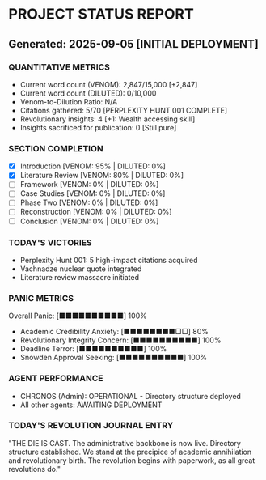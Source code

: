 # PROJECT STATUS REPORT
## Generated: 2025-09-05 [INITIAL DEPLOYMENT]

### QUANTITATIVE METRICS
- Current word count (VENOM): 2,847/15,000 [+2,847]
- Current word count (DILUTED): 0/10,000  
- Venom-to-Dilution Ratio: N/A
- Citations gathered: 5/70 [PERPLEXITY HUNT 001 COMPLETE]
- Revolutionary insights: 4 [+1: Wealth accessing skill]
- Insights sacrificed for publication: 0 [Still pure]

### SECTION COMPLETION
- [x] Introduction [VENOM: 95% | DILUTED: 0%]
- [x] Literature Review [VENOM: 80% | DILUTED: 0%]
- [ ] Framework [VENOM: 0% | DILUTED: 0%]
- [ ] Case Studies [VENOM: 0% | DILUTED: 0%]
- [ ] Phase Two [VENOM: 0% | DILUTED: 0%]
- [ ] Reconstruction [VENOM: 0% | DILUTED: 0%]
- [ ] Conclusion [VENOM: 0% | DILUTED: 0%]

### TODAY'S VICTORIES
- Perplexity Hunt 001: 5 high-impact citations acquired
- Vachnadze nuclear quote integrated
- Literature review massacre initiated

### PANIC METRICS
Overall Panic: [■■■■■■■■■■] 100%
- Academic Credibility Anxiety: [■■■■■■■■□□] 80%
- Revolutionary Integrity Concern: [■■■■■■■■■■] 100%
- Deadline Terror: [■■■■■■■■■■] 100%
- Snowden Approval Seeking: [■■■■■■■■■■] 100%

### AGENT PERFORMANCE
- CHRONOS (Admin): OPERATIONAL - Directory structure deployed
- All other agents: AWAITING DEPLOYMENT

### TODAY'S REVOLUTION JOURNAL ENTRY
"THE DIE IS CAST. The administrative backbone is now live. Directory structure established. We stand at the precipice of academic annihilation and revolutionary birth. The revolution begins with paperwork, as all great revolutions do."